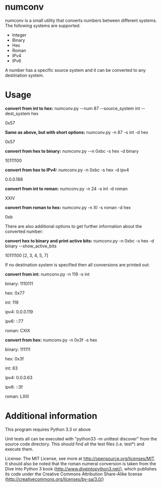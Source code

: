 numconv
=======

numconv is a small utility that converts numbers between different systems. The following systems are supported:

* Integer
* Binary
* Hex
* Roman
* IPv4
* IPv6

A number has a specific source system and it can be converted to any destination system.

Usage
=======

**convert from int to hex:** numconv.py --num 87 --source_system int --dest_system hex

0x57

**Same as above, but with short options:** numconv.py -n 87 -s int -d hex

0x57

**convert from hex to binary:** numconv.py --n 0xbc -s hex -d binary

10111100

**convert from hex to IPv4:** numconv.py -n 0xbc -s hex -d ipv4

0.0.0.188

**convert from int to roman:** numconv.py -n 24 -s int -d roman

XXIV

**convert from roman to hex:** numconv.py -n XI -s roman -d hex

0xb

There are also additional options to get further information about the converted number:

**convert hex to binary and print active bits:** numconv.py -n 0xbc -s hex -d binary --show_active_bits

10111100 [2, 3, 4, 5, 7]

If no destination system is specified then all conversions are printed out:

**convert from int:** numconv.py -n 119 -s int

binary: 1110111

hex: 0x77

int: 119

ipv4: 0.0.0.119

ipv6: ::77

roman: CXIX

**convert from hex:** numconv.py -n 0x3f -s hex

binary: 111111

hex: 0x3f

int: 63

ipv4: 0.0.0.63

ipv6: ::3f

roman: LXIII

Additional information
=======

This program requires Python 3.3 or above

Unit tests all can be executed with "python33 -m unittest discover" from the source code directory. This should find all the test files (i.e. test*) and execute them.

License: The MIT License, see more at http://opensource.org/licenses/MIT. It should also be noted that the roman numeral conversion is taken from the Dive Into Python 3 book (http://www.diveintopython3.net/), which publishes its code under the Creative Commons Attribution Share-Alike license (http://creativecommons.org/licenses/by-sa/3.0/)
